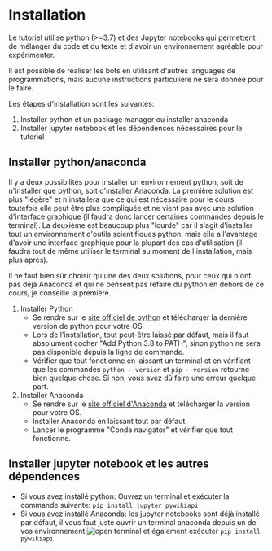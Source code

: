 # Installation

Le tutoriel utilise python (>=3.7) et des Jupyter notebooks qui permettent de mélanger du code et du texte et d'avoir un environnement agréable pour expérimenter.

Il est possible de réaliser les bots en utilisant d'autres languages de programmations, mais aucune instructions particulière ne sera donnée pour le faire.

Les étapes d'installation sont les suivantes:
1. Installer python et un package manager ou installer anaconda
2. Installer jupyter notebook et les dépendences nécessaires pour le tutoriel

## Installer python/anaconda
Il y a deux possibilités pour installer un environnement python, soit de n'installer que python, soit d'installer Anaconda. La première solution est plus "légère" et n'installera que ce qui est nécessaire pour le cours, toutefois elle peut être plus compliquée et ne vient pas avec une solution d'interface graphique (il faudra donc lancer certaines commandes depuis le terminal). La deuxième est beaucoup plus "lourde" car il s'agit d'installer tout un environnement d'outils scientifiques python, mais elle a l'avantage d'avoir une interface graphique pour la plupart des cas d'utilisation (il faudra tout de même utiliser le terminal au moment de l'installation, mais plus après).

Il ne faut bien sûr choisir qu'une des deux solutions, pour ceux qui n'ont pas déjà Anaconda et qui ne pensent pas refaire du python en dehors de ce cours, je conseille la première.

1. Installer Python
    - Se rendre sur le [site officiel de python](https://www.python.org/downloads/) et télécharger la dernière version de python pour votre OS.
    - Lors de l'installation, tout peut-être laissé par défaut, mais il faut absolument cocher "Add Python 3.8 to PATH", sinon python ne sera pas disponible depuis la ligne de commande.
    - Vérifier que tout fonctionne en laissant un terminal et en vérifiant que les commandes `python --version` et `pip --version` retourne bien quelque chose. Si non, vous avez dû faire une erreur quelque part.
2. Installer Anaconda
    - Se rendre sur le [site officiel d'Anaconda](https://www.anaconda.com/distribution/) et télécharger la version pour votre OS.
    - Installer Anaconda en laissant tout par défaut.
    - Lancer le programme "Conda navigator" et vérifier que tout fonctionne.
    
## Installer jupyter notebook et les autres dépendences
- Si vous avez installé python: Ouvrez un terminal et exécuter la commande suivante: `pip install jupyter pywikiapi`
- Si vous avez installé Anaconda: les jupyter notebooks sont déjà installé par défaut, il vous faut juste ouvrir un terminal anaconda depuis un de vos environnement ![open terminal](https://i.stack.imgur.com/EiiFc.png "Ouvrir un termnial") et également exécuter `pip install pywikiapi`
